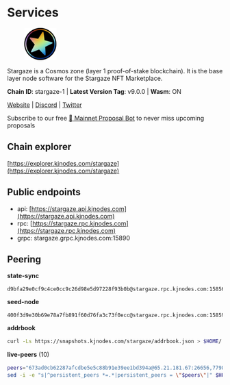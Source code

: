 # Services

<figure><img src="https://raw.githubusercontent.com/kj89/cosmos-images/main/logos/stargaze.png" alt=""><figcaption></figcaption></figure>

Stargaze is a Cosmos zone (layer 1 proof-of-stake blockchain).  It is the base layer node software for the Stargaze NFT Marketplace.

**Chain ID**: stargaze-1 | **Latest Version Tag**: v9.0.0 | **Wasm**: ON

[Website](https://www.stargaze.zone) | [Discord](https://discord.gg/stargaze) | [Twitter](https://twitter.com/stargazezone)



Subscribe to our free [🤖 Mainnet Proposal Bot](https://t.me/kjnodes_proposal_bot) to never miss upcoming proposals


## Chain explorer
[https://explorer.kjnodes.com/stargaze](https://explorer.kjnodes.com/stargaze)

## Public endpoints

* api: [https://stargaze.api.kjnodes.com](https://stargaze.api.kjnodes.com)
* rpc: [https://stargaze.rpc.kjnodes.com](https://stargaze.rpc.kjnodes.com)
* grpc: stargaze.grpc.kjnodes.com:15890

## Peering

**state-sync**

```text
d9bfa29e0cf9c4ce0cc9c26d98e5d97228f93b0b@stargaze.rpc.kjnodes.com:15856
```

**seed-node**

```text
400f3d9e30b69e78a7fb891f60d76fa3c73f0ecc@stargaze.rpc.kjnodes.com:15859
```

**addrbook**
```bash
curl -Ls https://snapshots.kjnodes.com/stargaze/addrbook.json > $HOME/.starsd/config/addrbook.json
```

**live-peers** (10)
```bash
peers="673ad0cb62287afcdbe5e5c88b91e39ee1bd394a@65.21.181.67:26656,7798342ae6f07e5c2e09bce8bab69e4485cacf64@5.9.72.212:3000,6c7a904400f646e43eaf1ea76976de037392efa1@23.88.69.22:26566,344c62c700a59de6137ccd6cade56721cb1e9777@142.132.202.86:26656,c565abfb2686a51764dca1bacb5280098dda06a5@65.21.236.33:26656,4eeadb9b2af44a34252c8ba236a29fa4eb6931ab@141.95.155.224:10156,fc668bbf7e34d6926308487348b2655159198f1d@135.181.128.114:13756,d9bfa29e0cf9c4ce0cc9c26d98e5d97228f93b0b@65.109.88.38:15856,56a776a589fbc4d038db956791bcf75204c67872@172.105.112.35:26656,0a935dd56157e719e704bc46633faf6ef0d52f11@51.159.109.243:21103"
sed -i -e "s|^persistent_peers *=.*|persistent_peers = \"$peers\"|" $HOME/.starsd/config/config.toml
```
